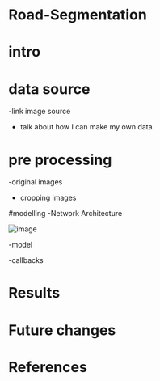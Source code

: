 # Road-Segmentation



# intro


# data source 
-link image source
- talk about how I can make my own data

# pre processing

-original images
- cropping images


#modelling
-Network Architecture

![image](https://user-images.githubusercontent.com/41071502/126832515-0a80c569-a1f3-44d1-9728-43e31ebfabce.png)


-model

-callbacks


# Results


# Future changes

# References
